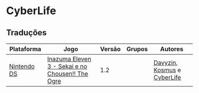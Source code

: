 # CyberLife

## Traduções

| Plataforma | Jogo | Versão | Grupos | Autores |
| ----------- | ----------- | ----------- | ----------- | ----------- |
| [Nintendo DS](../../traducoes/nintendo-ds/) | [Inazuma Eleven 3 - Sekai e no Chousen!! The Ogre](../../traducoes/nintendo-ds/inazuma-eleven-3-sekai-e-no-chousen-the-ogre_davyzin-kosmus-cyberlife/) | 1.2 |  | [Davyzin](../../autores/davyzin/), [Kosmus](../../autores/kosmus/) e [CyberLife](../../autores/cyberlife/) |
